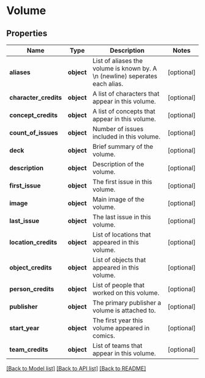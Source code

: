 # Volume

## Properties
Name | Type | Description | Notes
------------ | ------------- | ------------- | -------------
**aliases** | **object** | List of aliases the volume is known by. A \\n (newline) seperates each alias. | [optional] 
**character_credits** | **object** | A list of characters that appear in this volume. | [optional] 
**concept_credits** | **object** | A list of concepts that appear in this volume. | [optional] 
**count_of_issues** | **object** | Number of issues included in this volume. | [optional] 
**deck** | **object** | Brief summary of the volume. | [optional] 
**description** | **object** | Description of the volume. | [optional] 
**first_issue** | **object** | The first issue in this volume. | [optional] 
**image** | **object** | Main image of the volume. | [optional] 
**last_issue** | **object** | The last issue in this volume. | [optional] 
**location_credits** | **object** | List of locations that appeared in this volume. | [optional] 
**object_credits** | **object** | List of objects that appeared in this volume. | [optional] 
**person_credits** | **object** | List of people that worked on this volume. | [optional] 
**publisher** | **object** | The primary publisher a volume is attached to. | [optional] 
**start_year** | **object** | The first year this volume appeared in comics. | [optional] 
**team_credits** | **object** | List of teams that appear in this volume. | [optional] 

[[Back to Model list]](../README.md#documentation-for-models) [[Back to API list]](../README.md#documentation-for-api-endpoints) [[Back to README]](../README.md)


